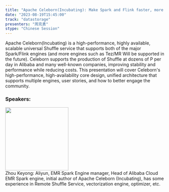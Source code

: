```yaml
---
title: "Apache Celeborn(Incubating): Make Spark and Flink faster, more stable and more resilient"
date: "2023-08-19T15:45:00" 
track: "datastorage"
presenters: "周克勇"
stype: "Chinese Session"
---
```

Apache Celeborn(Incubating) is a high-performance, highly available, scalable universal Shuffle service that supports both of the major Spark/Flink engines (and more engines such as Tez/MR Will be supported in the future). Celeborn supports the production of Shuffle at dozens of P per day in Alibaba and many well-known companies, improving stability and performance while reducing costs. This presentation will cover Celeborn's high-performance, high-availability core design, unified architecture that supports multiple engines, user stories, and how to better engage the community.
 ### Speakers: 
 <img src="https://img.bagevent.com/resource/20230614/2129255830.JPG" width="200" /><br>Zhou Keyong: Aliyun, EMR Spark Engine manager, Head of Alibaba Cloud EMR Spark engine, initial author of Apache Celeborn (Incubating), has some experience in Remote Shuffle Service, vectorization engine, optimizer, etc.
 <br><br>